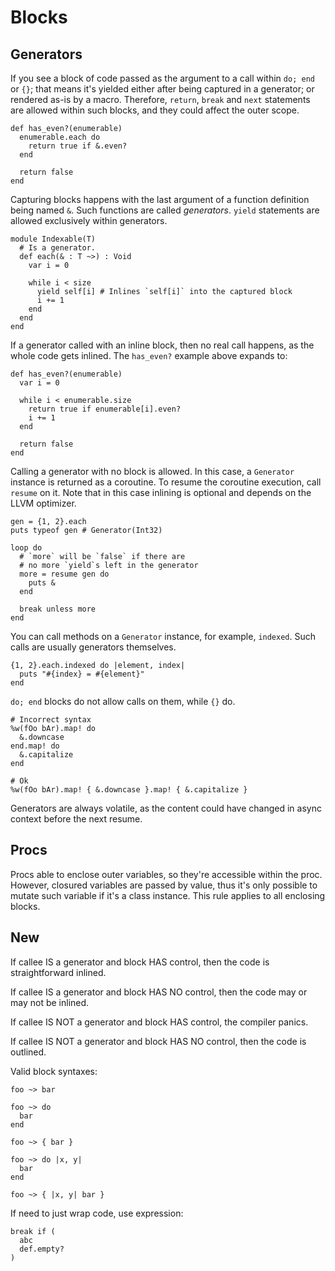 # Blocks

## Generators

If you see a block of code passed as the argument to a call within `do; end` or `{}`; that means it's yielded either after being captured in a generator; or rendered as-is by a macro. Therefore, `return`, `break` and `next` statements are allowed within such blocks, and they could affect the outer scope.

```onyx
def has_even?(enumerable)
  enumerable.each do
    return true if &.even?
  end

  return false
end
```

Capturing blocks happens with the last argument of a function definition being named `&`. Such functions are called *generators*. `yield` statements are allowed exclusively within generators.

```onyx
module Indexable(T)
  # Is a generator.
  def each(& : T ~>) : Void
    var i = 0

    while i < size
      yield self[i] # Inlines `self[i]` into the captured block
      i += 1
    end
  end
end
```

If a generator called with an inline block, then no real call happens, as the whole code gets inlined. The `has_even?` example above expands to:

```onyx
def has_even?(enumerable)
  var i = 0

  while i < enumerable.size
    return true if enumerable[i].even?
    i += 1
  end

  return false
end
```

Calling a generator with no block is allowed. In this case, a `Generator` instance is returned as a coroutine. To resume the coroutine execution, call `resume` on it. Note that in this case inlining is optional and depends on the LLVM optimizer.

```onyx
gen = {1, 2}.each
puts typeof gen # Generator(Int32)

loop do
  # `more` will be `false` if there are
  # no more `yield`s left in the generator
  more = resume gen do
    puts &
  end

  break unless more
end
```

You can call methods on a `Generator` instance, for example, `indexed`. Such calls are usually generators themselves.

```onyx
{1, 2}.each.indexed do |element, index|
  puts "#{index} = #{element}"
end
```

`do; end` blocks do not allow calls on them, while `{}` do.

```onyx
# Incorrect syntax
%w(fOo bAr).map! do
  &.downcase
end.map! do
  &.capitalize
end

# Ok
%w(fOo bAr).map! { &.downcase }.map! { &.capitalize }
```

Generators are always volatile, as the content could have changed in async context before the next resume.

## Procs

Procs able to enclose outer variables, so they're accessible within the proc. However, closured variables are passed by value, thus it's only possible to mutate such variable if it's a class instance. This rule applies to all enclosing blocks.

## New

If callee IS a generator and block HAS control,
then the code is straightforward inlined.

If callee IS a generator and block HAS NO control,
then the code may or may not be inlined.

If callee IS NOT a generator and block HAS control,
the compiler panics.

If callee IS NOT a generator and block HAS NO control,
then the code is outlined.

Valid block syntaxes:

```
foo ~> bar

foo ~> do
  bar
end

foo ~> { bar }

foo ~> do |x, y|
  bar
end

foo ~> { |x, y| bar }
```

If need to just wrap code, use expression:

```
break if (
  abc
  def.empty?
)
```
